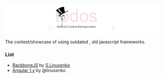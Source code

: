 [![](https://raw.githubusercontent.com/linuxenko/linuxenko.github.io/master/showcase/file/retrojs.png)](https://raw.githubusercontent.com/linuxenko/linuxenko.github.io/master/showcase/file/retrojs.png)


The contest/showcase of using outdated , old  javascript frameworks.


### List

* [BackboneJS](http://codepen.io/linuxenko/pen/bpqjve) by [S.Linuxenko](https://github.com/linuxenko)
* [Angular 1.x](http://codepen.io/linuxenko/pen/grRrdz) by @linuxenko 
